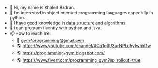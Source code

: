 
- 👋 Hi, my name is Khaled Badran.
- 👀 I’m interested in object oriented programming languages especially in python.
- 🌱 I have good knowledge in data structure and algorithms.
- 💞️ I can program fluently with python and java.
- 📫 How to reach me:
  - 📧 gym4programming@gmail.com
  - 🌎 https://www.youtube.com/channel/UCq1qtlU3urNPLd5yIwhht1w
  - 🌎 https://programming-gym.blogspot.com/
  - 🌎 https://www.fiverr.com/programming_gym?up_rollout=true
  
